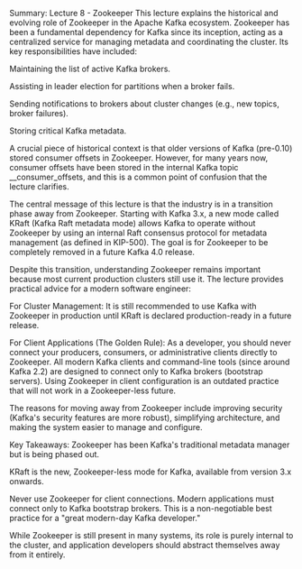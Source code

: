 Summary: Lecture 8 - Zookeeper
This lecture explains the historical and evolving role of Zookeeper in the Apache Kafka ecosystem. Zookeeper has been a fundamental dependency for Kafka since its inception, acting as a centralized service for managing metadata and coordinating the cluster. Its key responsibilities have included:

Maintaining the list of active Kafka brokers.

Assisting in leader election for partitions when a broker fails.

Sending notifications to brokers about cluster changes (e.g., new topics, broker failures).

Storing critical Kafka metadata.

A crucial piece of historical context is that older versions of Kafka (pre-0.10) stored consumer offsets in Zookeeper. However, for many years now, consumer offsets have been stored in the internal Kafka topic __consumer_offsets, and this is a common point of confusion that the lecture clarifies.

The central message of this lecture is that the industry is in a transition phase away from Zookeeper. Starting with Kafka 3.x, a new mode called KRaft (Kafka Raft metadata mode) allows Kafka to operate without Zookeeper by using an internal Raft consensus protocol for metadata management (as defined in KIP-500). The goal is for Zookeeper to be completely removed in a future Kafka 4.0 release.

Despite this transition, understanding Zookeeper remains important because most current production clusters still use it. The lecture provides practical advice for a modern software engineer:

For Cluster Management: It is still recommended to use Kafka with Zookeeper in production until KRaft is declared production-ready in a future release.

For Client Applications (The Golden Rule): As a developer, you should never connect your producers, consumers, or administrative clients directly to Zookeeper. All modern Kafka clients and command-line tools (since around Kafka 2.2) are designed to connect only to Kafka brokers (bootstrap servers). Using Zookeeper in client configuration is an outdated practice that will not work in a Zookeeper-less future.

The reasons for moving away from Zookeeper include improving security (Kafka's security features are more robust), simplifying architecture, and making the system easier to manage and configure.

Key Takeaways:
Zookeeper has been Kafka's traditional metadata manager but is being phased out.

KRaft is the new, Zookeeper-less mode for Kafka, available from version 3.x onwards.

Never use Zookeeper for client connections. Modern applications must connect only to Kafka bootstrap brokers. This is a non-negotiable best practice for a "great modern-day Kafka developer."

While Zookeeper is still present in many systems, its role is purely internal to the cluster, and application developers should abstract themselves away from it entirely.